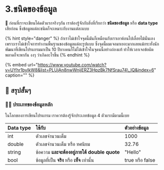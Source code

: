 # 3.ชนิดของข้อมูล

💬 ก่อนที่เราจะเขียนโค้ดตัวแรกจริงๆกัน เราต้องรู้จักกับสิ่งที่เรียกว่า **ชนิดของข้อมูล** หรือ **data type** เสียก่อน ซึ่งข้อมูลแต่ละชนิดก็จะเหมาะกับงานแต่ละแบบ

{% hint style="danger" %}
ถ้าเราไม่เข้าใจจุดนี้มันก็เหมือนกับเราเอาค้อนไปเลื่อยไม้นั่นเอง เพราะเราไม่เข้าใจการทำงานพื้นฐานของข้อมูลแต่ละรูปแบบ ซึ่งจุดนี้ผมเจอมาเยอะมากเลยแม้กระทั่งนักพัฒนาที่เขียนโปรแกรมมาเป็น 10 ปีบางคนก็ไม่ได้เข้าใจในจุดนนี้อย่างถ่องแท้ ทำให้เวลาเจอข้อผิดพลาดก็จะพากัน งงๆ ว่าเกิดอะไรขึ้น
{% endhint %}

{% embed url="https://www.youtube.com/watch?v=UYhr1byIkW8&list=PLUjAn8nwWnijERZ3HpzBk7NfSrau74\_lQ&index=6" caption="" %}

## 🎯 สรุปสั้นๆ

### 👨‍🚀 ประเภทของข้อมูลหลัก

ในโลกของการเขียนโปรแกรม เราควรต้องรู้จักประเภทข้อมูล 4 ตัวแรกมีตามนี้เบย

| Data type | ใช้กับ | ตัวอย่างข้อมูล |
| :--- | :--- | :--- |
| int | ตัวเลขจำนวนเต็ม | 1000 |
| double | ตัวเลขจำนวนเต็ม หรือ ทศนิยม | 32.76 |
| string | ข้อความ **และจะต้องอยู่ภายใต้ double quote** | "Hello" |
| bool | ข้อมูลที่เป็น **จริง** หรือ **เท็จ** เท่านั้น | true หรือ false |

